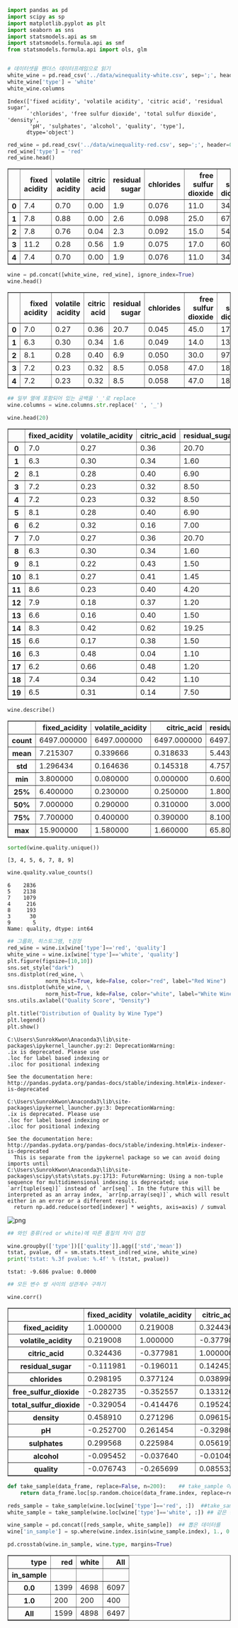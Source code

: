

```python
import pandas as pd
import scipy as sp
import matplotlib.pyplot as plt
import seaborn as sns
import statsmodels.api as sm
import statsmodels.formula.api as smf
from statsmodels.formula.api import ols, glm


# 데이터셋을 팬더스 데이터프레임으로 읽기 
white_wine = pd.read_csv('../data/winequality-white.csv', sep=';', header=0) ## sep: 데이터를 구분하는 기호가 뭔지, 여기서는 세미콜론으로 구분
white_wine['type'] = 'white'
white_wine.columns


```




    Index(['fixed acidity', 'volatile acidity', 'citric acid', 'residual sugar',
           'chlorides', 'free sulfur dioxide', 'total sulfur dioxide', 'density',
           'pH', 'sulphates', 'alcohol', 'quality', 'type'],
          dtype='object')




```python
red_wine = pd.read_csv('../data/winequality-red.csv', sep=';', header=0)
red_wine['type'] = 'red'
red_wine.head()
```




<div>
<style scoped>
    .dataframe tbody tr th:only-of-type {
        vertical-align: middle;
    }

    .dataframe tbody tr th {
        vertical-align: top;
    }

    .dataframe thead th {
        text-align: right;
    }
</style>
<table border="1" class="dataframe">
  <thead>
    <tr style="text-align: right;">
      <th></th>
      <th>fixed acidity</th>
      <th>volatile acidity</th>
      <th>citric acid</th>
      <th>residual sugar</th>
      <th>chlorides</th>
      <th>free sulfur dioxide</th>
      <th>total sulfur dioxide</th>
      <th>density</th>
      <th>pH</th>
      <th>sulphates</th>
      <th>alcohol</th>
      <th>quality</th>
      <th>type</th>
    </tr>
  </thead>
  <tbody>
    <tr>
      <th>0</th>
      <td>7.4</td>
      <td>0.70</td>
      <td>0.00</td>
      <td>1.9</td>
      <td>0.076</td>
      <td>11.0</td>
      <td>34.0</td>
      <td>0.9978</td>
      <td>3.51</td>
      <td>0.56</td>
      <td>9.4</td>
      <td>5</td>
      <td>red</td>
    </tr>
    <tr>
      <th>1</th>
      <td>7.8</td>
      <td>0.88</td>
      <td>0.00</td>
      <td>2.6</td>
      <td>0.098</td>
      <td>25.0</td>
      <td>67.0</td>
      <td>0.9968</td>
      <td>3.20</td>
      <td>0.68</td>
      <td>9.8</td>
      <td>5</td>
      <td>red</td>
    </tr>
    <tr>
      <th>2</th>
      <td>7.8</td>
      <td>0.76</td>
      <td>0.04</td>
      <td>2.3</td>
      <td>0.092</td>
      <td>15.0</td>
      <td>54.0</td>
      <td>0.9970</td>
      <td>3.26</td>
      <td>0.65</td>
      <td>9.8</td>
      <td>5</td>
      <td>red</td>
    </tr>
    <tr>
      <th>3</th>
      <td>11.2</td>
      <td>0.28</td>
      <td>0.56</td>
      <td>1.9</td>
      <td>0.075</td>
      <td>17.0</td>
      <td>60.0</td>
      <td>0.9980</td>
      <td>3.16</td>
      <td>0.58</td>
      <td>9.8</td>
      <td>6</td>
      <td>red</td>
    </tr>
    <tr>
      <th>4</th>
      <td>7.4</td>
      <td>0.70</td>
      <td>0.00</td>
      <td>1.9</td>
      <td>0.076</td>
      <td>11.0</td>
      <td>34.0</td>
      <td>0.9978</td>
      <td>3.51</td>
      <td>0.56</td>
      <td>9.4</td>
      <td>5</td>
      <td>red</td>
    </tr>
  </tbody>
</table>
</div>




```python
wine = pd.concat([white_wine, red_wine], ignore_index=True)
wine.head()
```




<div>
<style scoped>
    .dataframe tbody tr th:only-of-type {
        vertical-align: middle;
    }

    .dataframe tbody tr th {
        vertical-align: top;
    }

    .dataframe thead th {
        text-align: right;
    }
</style>
<table border="1" class="dataframe">
  <thead>
    <tr style="text-align: right;">
      <th></th>
      <th>fixed acidity</th>
      <th>volatile acidity</th>
      <th>citric acid</th>
      <th>residual sugar</th>
      <th>chlorides</th>
      <th>free sulfur dioxide</th>
      <th>total sulfur dioxide</th>
      <th>density</th>
      <th>pH</th>
      <th>sulphates</th>
      <th>alcohol</th>
      <th>quality</th>
      <th>type</th>
    </tr>
  </thead>
  <tbody>
    <tr>
      <th>0</th>
      <td>7.0</td>
      <td>0.27</td>
      <td>0.36</td>
      <td>20.7</td>
      <td>0.045</td>
      <td>45.0</td>
      <td>170.0</td>
      <td>1.0010</td>
      <td>3.00</td>
      <td>0.45</td>
      <td>8.8</td>
      <td>6</td>
      <td>white</td>
    </tr>
    <tr>
      <th>1</th>
      <td>6.3</td>
      <td>0.30</td>
      <td>0.34</td>
      <td>1.6</td>
      <td>0.049</td>
      <td>14.0</td>
      <td>132.0</td>
      <td>0.9940</td>
      <td>3.30</td>
      <td>0.49</td>
      <td>9.5</td>
      <td>6</td>
      <td>white</td>
    </tr>
    <tr>
      <th>2</th>
      <td>8.1</td>
      <td>0.28</td>
      <td>0.40</td>
      <td>6.9</td>
      <td>0.050</td>
      <td>30.0</td>
      <td>97.0</td>
      <td>0.9951</td>
      <td>3.26</td>
      <td>0.44</td>
      <td>10.1</td>
      <td>6</td>
      <td>white</td>
    </tr>
    <tr>
      <th>3</th>
      <td>7.2</td>
      <td>0.23</td>
      <td>0.32</td>
      <td>8.5</td>
      <td>0.058</td>
      <td>47.0</td>
      <td>186.0</td>
      <td>0.9956</td>
      <td>3.19</td>
      <td>0.40</td>
      <td>9.9</td>
      <td>6</td>
      <td>white</td>
    </tr>
    <tr>
      <th>4</th>
      <td>7.2</td>
      <td>0.23</td>
      <td>0.32</td>
      <td>8.5</td>
      <td>0.058</td>
      <td>47.0</td>
      <td>186.0</td>
      <td>0.9956</td>
      <td>3.19</td>
      <td>0.40</td>
      <td>9.9</td>
      <td>6</td>
      <td>white</td>
    </tr>
  </tbody>
</table>
</div>




```python
## 일부 열에 포함되어 있는 공백을 '_'로 replace
wine.columns = wine.columns.str.replace(' ', '_')  
```


```python
wine.head(20)
```




<div>
<style scoped>
    .dataframe tbody tr th:only-of-type {
        vertical-align: middle;
    }

    .dataframe tbody tr th {
        vertical-align: top;
    }

    .dataframe thead th {
        text-align: right;
    }
</style>
<table border="1" class="dataframe">
  <thead>
    <tr style="text-align: right;">
      <th></th>
      <th>fixed_acidity</th>
      <th>volatile_acidity</th>
      <th>citric_acid</th>
      <th>residual_sugar</th>
      <th>chlorides</th>
      <th>free_sulfur_dioxide</th>
      <th>total_sulfur_dioxide</th>
      <th>density</th>
      <th>pH</th>
      <th>sulphates</th>
      <th>alcohol</th>
      <th>quality</th>
      <th>type</th>
    </tr>
  </thead>
  <tbody>
    <tr>
      <th>0</th>
      <td>7.0</td>
      <td>0.27</td>
      <td>0.36</td>
      <td>20.70</td>
      <td>0.045</td>
      <td>45.0</td>
      <td>170.0</td>
      <td>1.0010</td>
      <td>3.00</td>
      <td>0.45</td>
      <td>8.8</td>
      <td>6</td>
      <td>white</td>
    </tr>
    <tr>
      <th>1</th>
      <td>6.3</td>
      <td>0.30</td>
      <td>0.34</td>
      <td>1.60</td>
      <td>0.049</td>
      <td>14.0</td>
      <td>132.0</td>
      <td>0.9940</td>
      <td>3.30</td>
      <td>0.49</td>
      <td>9.5</td>
      <td>6</td>
      <td>white</td>
    </tr>
    <tr>
      <th>2</th>
      <td>8.1</td>
      <td>0.28</td>
      <td>0.40</td>
      <td>6.90</td>
      <td>0.050</td>
      <td>30.0</td>
      <td>97.0</td>
      <td>0.9951</td>
      <td>3.26</td>
      <td>0.44</td>
      <td>10.1</td>
      <td>6</td>
      <td>white</td>
    </tr>
    <tr>
      <th>3</th>
      <td>7.2</td>
      <td>0.23</td>
      <td>0.32</td>
      <td>8.50</td>
      <td>0.058</td>
      <td>47.0</td>
      <td>186.0</td>
      <td>0.9956</td>
      <td>3.19</td>
      <td>0.40</td>
      <td>9.9</td>
      <td>6</td>
      <td>white</td>
    </tr>
    <tr>
      <th>4</th>
      <td>7.2</td>
      <td>0.23</td>
      <td>0.32</td>
      <td>8.50</td>
      <td>0.058</td>
      <td>47.0</td>
      <td>186.0</td>
      <td>0.9956</td>
      <td>3.19</td>
      <td>0.40</td>
      <td>9.9</td>
      <td>6</td>
      <td>white</td>
    </tr>
    <tr>
      <th>5</th>
      <td>8.1</td>
      <td>0.28</td>
      <td>0.40</td>
      <td>6.90</td>
      <td>0.050</td>
      <td>30.0</td>
      <td>97.0</td>
      <td>0.9951</td>
      <td>3.26</td>
      <td>0.44</td>
      <td>10.1</td>
      <td>6</td>
      <td>white</td>
    </tr>
    <tr>
      <th>6</th>
      <td>6.2</td>
      <td>0.32</td>
      <td>0.16</td>
      <td>7.00</td>
      <td>0.045</td>
      <td>30.0</td>
      <td>136.0</td>
      <td>0.9949</td>
      <td>3.18</td>
      <td>0.47</td>
      <td>9.6</td>
      <td>6</td>
      <td>white</td>
    </tr>
    <tr>
      <th>7</th>
      <td>7.0</td>
      <td>0.27</td>
      <td>0.36</td>
      <td>20.70</td>
      <td>0.045</td>
      <td>45.0</td>
      <td>170.0</td>
      <td>1.0010</td>
      <td>3.00</td>
      <td>0.45</td>
      <td>8.8</td>
      <td>6</td>
      <td>white</td>
    </tr>
    <tr>
      <th>8</th>
      <td>6.3</td>
      <td>0.30</td>
      <td>0.34</td>
      <td>1.60</td>
      <td>0.049</td>
      <td>14.0</td>
      <td>132.0</td>
      <td>0.9940</td>
      <td>3.30</td>
      <td>0.49</td>
      <td>9.5</td>
      <td>6</td>
      <td>white</td>
    </tr>
    <tr>
      <th>9</th>
      <td>8.1</td>
      <td>0.22</td>
      <td>0.43</td>
      <td>1.50</td>
      <td>0.044</td>
      <td>28.0</td>
      <td>129.0</td>
      <td>0.9938</td>
      <td>3.22</td>
      <td>0.45</td>
      <td>11.0</td>
      <td>6</td>
      <td>white</td>
    </tr>
    <tr>
      <th>10</th>
      <td>8.1</td>
      <td>0.27</td>
      <td>0.41</td>
      <td>1.45</td>
      <td>0.033</td>
      <td>11.0</td>
      <td>63.0</td>
      <td>0.9908</td>
      <td>2.99</td>
      <td>0.56</td>
      <td>12.0</td>
      <td>5</td>
      <td>white</td>
    </tr>
    <tr>
      <th>11</th>
      <td>8.6</td>
      <td>0.23</td>
      <td>0.40</td>
      <td>4.20</td>
      <td>0.035</td>
      <td>17.0</td>
      <td>109.0</td>
      <td>0.9947</td>
      <td>3.14</td>
      <td>0.53</td>
      <td>9.7</td>
      <td>5</td>
      <td>white</td>
    </tr>
    <tr>
      <th>12</th>
      <td>7.9</td>
      <td>0.18</td>
      <td>0.37</td>
      <td>1.20</td>
      <td>0.040</td>
      <td>16.0</td>
      <td>75.0</td>
      <td>0.9920</td>
      <td>3.18</td>
      <td>0.63</td>
      <td>10.8</td>
      <td>5</td>
      <td>white</td>
    </tr>
    <tr>
      <th>13</th>
      <td>6.6</td>
      <td>0.16</td>
      <td>0.40</td>
      <td>1.50</td>
      <td>0.044</td>
      <td>48.0</td>
      <td>143.0</td>
      <td>0.9912</td>
      <td>3.54</td>
      <td>0.52</td>
      <td>12.4</td>
      <td>7</td>
      <td>white</td>
    </tr>
    <tr>
      <th>14</th>
      <td>8.3</td>
      <td>0.42</td>
      <td>0.62</td>
      <td>19.25</td>
      <td>0.040</td>
      <td>41.0</td>
      <td>172.0</td>
      <td>1.0002</td>
      <td>2.98</td>
      <td>0.67</td>
      <td>9.7</td>
      <td>5</td>
      <td>white</td>
    </tr>
    <tr>
      <th>15</th>
      <td>6.6</td>
      <td>0.17</td>
      <td>0.38</td>
      <td>1.50</td>
      <td>0.032</td>
      <td>28.0</td>
      <td>112.0</td>
      <td>0.9914</td>
      <td>3.25</td>
      <td>0.55</td>
      <td>11.4</td>
      <td>7</td>
      <td>white</td>
    </tr>
    <tr>
      <th>16</th>
      <td>6.3</td>
      <td>0.48</td>
      <td>0.04</td>
      <td>1.10</td>
      <td>0.046</td>
      <td>30.0</td>
      <td>99.0</td>
      <td>0.9928</td>
      <td>3.24</td>
      <td>0.36</td>
      <td>9.6</td>
      <td>6</td>
      <td>white</td>
    </tr>
    <tr>
      <th>17</th>
      <td>6.2</td>
      <td>0.66</td>
      <td>0.48</td>
      <td>1.20</td>
      <td>0.029</td>
      <td>29.0</td>
      <td>75.0</td>
      <td>0.9892</td>
      <td>3.33</td>
      <td>0.39</td>
      <td>12.8</td>
      <td>8</td>
      <td>white</td>
    </tr>
    <tr>
      <th>18</th>
      <td>7.4</td>
      <td>0.34</td>
      <td>0.42</td>
      <td>1.10</td>
      <td>0.033</td>
      <td>17.0</td>
      <td>171.0</td>
      <td>0.9917</td>
      <td>3.12</td>
      <td>0.53</td>
      <td>11.3</td>
      <td>6</td>
      <td>white</td>
    </tr>
    <tr>
      <th>19</th>
      <td>6.5</td>
      <td>0.31</td>
      <td>0.14</td>
      <td>7.50</td>
      <td>0.044</td>
      <td>34.0</td>
      <td>133.0</td>
      <td>0.9955</td>
      <td>3.22</td>
      <td>0.50</td>
      <td>9.5</td>
      <td>5</td>
      <td>white</td>
    </tr>
  </tbody>
</table>
</div>




```python
wine.describe()
```




<div>
<style scoped>
    .dataframe tbody tr th:only-of-type {
        vertical-align: middle;
    }

    .dataframe tbody tr th {
        vertical-align: top;
    }

    .dataframe thead th {
        text-align: right;
    }
</style>
<table border="1" class="dataframe">
  <thead>
    <tr style="text-align: right;">
      <th></th>
      <th>fixed_acidity</th>
      <th>volatile_acidity</th>
      <th>citric_acid</th>
      <th>residual_sugar</th>
      <th>chlorides</th>
      <th>free_sulfur_dioxide</th>
      <th>total_sulfur_dioxide</th>
      <th>density</th>
      <th>pH</th>
      <th>sulphates</th>
      <th>alcohol</th>
      <th>quality</th>
    </tr>
  </thead>
  <tbody>
    <tr>
      <th>count</th>
      <td>6497.000000</td>
      <td>6497.000000</td>
      <td>6497.000000</td>
      <td>6497.000000</td>
      <td>6497.000000</td>
      <td>6497.000000</td>
      <td>6497.000000</td>
      <td>6497.000000</td>
      <td>6497.000000</td>
      <td>6497.000000</td>
      <td>6497.000000</td>
      <td>6497.000000</td>
    </tr>
    <tr>
      <th>mean</th>
      <td>7.215307</td>
      <td>0.339666</td>
      <td>0.318633</td>
      <td>5.443235</td>
      <td>0.056034</td>
      <td>30.525319</td>
      <td>115.744574</td>
      <td>0.994697</td>
      <td>3.218501</td>
      <td>0.531268</td>
      <td>10.491801</td>
      <td>5.818378</td>
    </tr>
    <tr>
      <th>std</th>
      <td>1.296434</td>
      <td>0.164636</td>
      <td>0.145318</td>
      <td>4.757804</td>
      <td>0.035034</td>
      <td>17.749400</td>
      <td>56.521855</td>
      <td>0.002999</td>
      <td>0.160787</td>
      <td>0.148806</td>
      <td>1.192712</td>
      <td>0.873255</td>
    </tr>
    <tr>
      <th>min</th>
      <td>3.800000</td>
      <td>0.080000</td>
      <td>0.000000</td>
      <td>0.600000</td>
      <td>0.009000</td>
      <td>1.000000</td>
      <td>6.000000</td>
      <td>0.987110</td>
      <td>2.720000</td>
      <td>0.220000</td>
      <td>8.000000</td>
      <td>3.000000</td>
    </tr>
    <tr>
      <th>25%</th>
      <td>6.400000</td>
      <td>0.230000</td>
      <td>0.250000</td>
      <td>1.800000</td>
      <td>0.038000</td>
      <td>17.000000</td>
      <td>77.000000</td>
      <td>0.992340</td>
      <td>3.110000</td>
      <td>0.430000</td>
      <td>9.500000</td>
      <td>5.000000</td>
    </tr>
    <tr>
      <th>50%</th>
      <td>7.000000</td>
      <td>0.290000</td>
      <td>0.310000</td>
      <td>3.000000</td>
      <td>0.047000</td>
      <td>29.000000</td>
      <td>118.000000</td>
      <td>0.994890</td>
      <td>3.210000</td>
      <td>0.510000</td>
      <td>10.300000</td>
      <td>6.000000</td>
    </tr>
    <tr>
      <th>75%</th>
      <td>7.700000</td>
      <td>0.400000</td>
      <td>0.390000</td>
      <td>8.100000</td>
      <td>0.065000</td>
      <td>41.000000</td>
      <td>156.000000</td>
      <td>0.996990</td>
      <td>3.320000</td>
      <td>0.600000</td>
      <td>11.300000</td>
      <td>6.000000</td>
    </tr>
    <tr>
      <th>max</th>
      <td>15.900000</td>
      <td>1.580000</td>
      <td>1.660000</td>
      <td>65.800000</td>
      <td>0.611000</td>
      <td>289.000000</td>
      <td>440.000000</td>
      <td>1.038980</td>
      <td>4.010000</td>
      <td>2.000000</td>
      <td>14.900000</td>
      <td>9.000000</td>
    </tr>
  </tbody>
</table>
</div>




```python
sorted(wine.quality.unique())
```




    [3, 4, 5, 6, 7, 8, 9]




```python
wine.quality.value_counts()
```




    6    2836
    5    2138
    7    1079
    4     216
    8     193
    3      30
    9       5
    Name: quality, dtype: int64




```python
## 그룹화, 히스토그램, t검정
red_wine = wine.ix[wine['type']=='red', 'quality']
white_wine = wine.ix[wine['type']=='white', 'quality']
plt.figure(figsize=[10,10])
sns.set_style("dark")
sns.distplot(red_wine, \
            norm_hist=True, kde=False, color="red", label="Red Wine")
sns.distplot(white_wine, \
            norm_hist=True, kde=False, color="white", label="White Wine")
sns.utils.axlabel("Quality Score", "Density")

plt.title("Distribution of Quality by Wine Type")
plt.legend()
plt.show()
```

    C:\Users\SunrokKwon\Anaconda3\lib\site-packages\ipykernel_launcher.py:2: DeprecationWarning: 
    .ix is deprecated. Please use
    .loc for label based indexing or
    .iloc for positional indexing
    
    See the documentation here:
    http://pandas.pydata.org/pandas-docs/stable/indexing.html#ix-indexer-is-deprecated
      
    C:\Users\SunrokKwon\Anaconda3\lib\site-packages\ipykernel_launcher.py:3: DeprecationWarning: 
    .ix is deprecated. Please use
    .loc for label based indexing or
    .iloc for positional indexing
    
    See the documentation here:
    http://pandas.pydata.org/pandas-docs/stable/indexing.html#ix-indexer-is-deprecated
      This is separate from the ipykernel package so we can avoid doing imports until
    C:\Users\SunrokKwon\Anaconda3\lib\site-packages\scipy\stats\stats.py:1713: FutureWarning: Using a non-tuple sequence for multidimensional indexing is deprecated; use `arr[tuple(seq)]` instead of `arr[seq]`. In the future this will be interpreted as an array index, `arr[np.array(seq)]`, which will result either in an error or a different result.
      return np.add.reduce(sorted[indexer] * weights, axis=axis) / sumval
    


![png](output_8_1.png)



```python
## 와인 종류(red or white)에 따른 품질의 차이 검정

wine.groupby(['type'])[['quality']].agg(['std','mean'])
tstat, pvalue, df = sm.stats.ttest_ind(red_wine, white_wine)
print('tstat: %.3f pvalue: %.4f' % (tstat, pvalue))
```

    tstat: -9.686 pvalue: 0.0000
    


```python
## 모든 변수 쌍 사이의 상관계수 구하기

wine.corr()
```




<div>
<style scoped>
    .dataframe tbody tr th:only-of-type {
        vertical-align: middle;
    }

    .dataframe tbody tr th {
        vertical-align: top;
    }

    .dataframe thead th {
        text-align: right;
    }
</style>
<table border="1" class="dataframe">
  <thead>
    <tr style="text-align: right;">
      <th></th>
      <th>fixed_acidity</th>
      <th>volatile_acidity</th>
      <th>citric_acid</th>
      <th>residual_sugar</th>
      <th>chlorides</th>
      <th>free_sulfur_dioxide</th>
      <th>total_sulfur_dioxide</th>
      <th>density</th>
      <th>pH</th>
      <th>sulphates</th>
      <th>alcohol</th>
      <th>quality</th>
    </tr>
  </thead>
  <tbody>
    <tr>
      <th>fixed_acidity</th>
      <td>1.000000</td>
      <td>0.219008</td>
      <td>0.324436</td>
      <td>-0.111981</td>
      <td>0.298195</td>
      <td>-0.282735</td>
      <td>-0.329054</td>
      <td>0.458910</td>
      <td>-0.252700</td>
      <td>0.299568</td>
      <td>-0.095452</td>
      <td>-0.076743</td>
    </tr>
    <tr>
      <th>volatile_acidity</th>
      <td>0.219008</td>
      <td>1.000000</td>
      <td>-0.377981</td>
      <td>-0.196011</td>
      <td>0.377124</td>
      <td>-0.352557</td>
      <td>-0.414476</td>
      <td>0.271296</td>
      <td>0.261454</td>
      <td>0.225984</td>
      <td>-0.037640</td>
      <td>-0.265699</td>
    </tr>
    <tr>
      <th>citric_acid</th>
      <td>0.324436</td>
      <td>-0.377981</td>
      <td>1.000000</td>
      <td>0.142451</td>
      <td>0.038998</td>
      <td>0.133126</td>
      <td>0.195242</td>
      <td>0.096154</td>
      <td>-0.329808</td>
      <td>0.056197</td>
      <td>-0.010493</td>
      <td>0.085532</td>
    </tr>
    <tr>
      <th>residual_sugar</th>
      <td>-0.111981</td>
      <td>-0.196011</td>
      <td>0.142451</td>
      <td>1.000000</td>
      <td>-0.128940</td>
      <td>0.402871</td>
      <td>0.495482</td>
      <td>0.552517</td>
      <td>-0.267320</td>
      <td>-0.185927</td>
      <td>-0.359415</td>
      <td>-0.036980</td>
    </tr>
    <tr>
      <th>chlorides</th>
      <td>0.298195</td>
      <td>0.377124</td>
      <td>0.038998</td>
      <td>-0.128940</td>
      <td>1.000000</td>
      <td>-0.195045</td>
      <td>-0.279630</td>
      <td>0.362615</td>
      <td>0.044708</td>
      <td>0.395593</td>
      <td>-0.256916</td>
      <td>-0.200666</td>
    </tr>
    <tr>
      <th>free_sulfur_dioxide</th>
      <td>-0.282735</td>
      <td>-0.352557</td>
      <td>0.133126</td>
      <td>0.402871</td>
      <td>-0.195045</td>
      <td>1.000000</td>
      <td>0.720934</td>
      <td>0.025717</td>
      <td>-0.145854</td>
      <td>-0.188457</td>
      <td>-0.179838</td>
      <td>0.055463</td>
    </tr>
    <tr>
      <th>total_sulfur_dioxide</th>
      <td>-0.329054</td>
      <td>-0.414476</td>
      <td>0.195242</td>
      <td>0.495482</td>
      <td>-0.279630</td>
      <td>0.720934</td>
      <td>1.000000</td>
      <td>0.032395</td>
      <td>-0.238413</td>
      <td>-0.275727</td>
      <td>-0.265740</td>
      <td>-0.041385</td>
    </tr>
    <tr>
      <th>density</th>
      <td>0.458910</td>
      <td>0.271296</td>
      <td>0.096154</td>
      <td>0.552517</td>
      <td>0.362615</td>
      <td>0.025717</td>
      <td>0.032395</td>
      <td>1.000000</td>
      <td>0.011686</td>
      <td>0.259478</td>
      <td>-0.686745</td>
      <td>-0.305858</td>
    </tr>
    <tr>
      <th>pH</th>
      <td>-0.252700</td>
      <td>0.261454</td>
      <td>-0.329808</td>
      <td>-0.267320</td>
      <td>0.044708</td>
      <td>-0.145854</td>
      <td>-0.238413</td>
      <td>0.011686</td>
      <td>1.000000</td>
      <td>0.192123</td>
      <td>0.121248</td>
      <td>0.019506</td>
    </tr>
    <tr>
      <th>sulphates</th>
      <td>0.299568</td>
      <td>0.225984</td>
      <td>0.056197</td>
      <td>-0.185927</td>
      <td>0.395593</td>
      <td>-0.188457</td>
      <td>-0.275727</td>
      <td>0.259478</td>
      <td>0.192123</td>
      <td>1.000000</td>
      <td>-0.003029</td>
      <td>0.038485</td>
    </tr>
    <tr>
      <th>alcohol</th>
      <td>-0.095452</td>
      <td>-0.037640</td>
      <td>-0.010493</td>
      <td>-0.359415</td>
      <td>-0.256916</td>
      <td>-0.179838</td>
      <td>-0.265740</td>
      <td>-0.686745</td>
      <td>0.121248</td>
      <td>-0.003029</td>
      <td>1.000000</td>
      <td>0.444319</td>
    </tr>
    <tr>
      <th>quality</th>
      <td>-0.076743</td>
      <td>-0.265699</td>
      <td>0.085532</td>
      <td>-0.036980</td>
      <td>-0.200666</td>
      <td>0.055463</td>
      <td>-0.041385</td>
      <td>-0.305858</td>
      <td>0.019506</td>
      <td>0.038485</td>
      <td>0.444319</td>
      <td>1.000000</td>
    </tr>
  </tbody>
</table>
</div>




```python
def take_sample(data_frame, replace=False, n=200):    ## take_sample 이라는 함수 정의하기: 샘플 갯수 n은 200
    return data_frame.loc[sp.random.choice(data_frame.index, replace=replace, size=n)] ##scipy의 랜던선택 기능으로 뽑기

reds_sample = take_sample(wine.loc[wine['type']=='red', :])  ##take_sample 함수를 이용하여 레드와인에서 샘플 뽑기
white_sample = take_sample(wine.loc[wine['type']=='white', :]) ## 같은 방법으로 화이트와인 샘플 추출 

wine_sample = pd.concat([reds_sample, white_sample])  ## 뽑은 데이터를 
wine['in_sample'] = sp.where(wine.index.isin(wine_sample.index), 1., 0.)

pd.crosstab(wine.in_sample, wine.type, margins=True)
```




<div>
<style scoped>
    .dataframe tbody tr th:only-of-type {
        vertical-align: middle;
    }

    .dataframe tbody tr th {
        vertical-align: top;
    }

    .dataframe thead th {
        text-align: right;
    }
</style>
<table border="1" class="dataframe">
  <thead>
    <tr style="text-align: right;">
      <th>type</th>
      <th>red</th>
      <th>white</th>
      <th>All</th>
    </tr>
    <tr>
      <th>in_sample</th>
      <th></th>
      <th></th>
      <th></th>
    </tr>
  </thead>
  <tbody>
    <tr>
      <th>0.0</th>
      <td>1399</td>
      <td>4698</td>
      <td>6097</td>
    </tr>
    <tr>
      <th>1.0</th>
      <td>200</td>
      <td>200</td>
      <td>400</td>
    </tr>
    <tr>
      <th>All</th>
      <td>1599</td>
      <td>4898</td>
      <td>6497</td>
    </tr>
  </tbody>
</table>
</div>




```python

```

